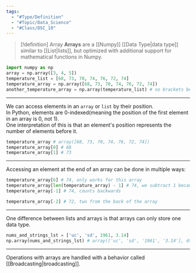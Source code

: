 ```yaml
---
tags:
  - "#Type/Definition"
  - "#Topic/Data_Science"
  - "#Class/DSC_10"
---
```


> [!definition] Array
> **Arrays** are a [[Numpy]] [[Data Type|data type]] similar to [[List|lists]], but optimized with additional support for mathematical functions in Numpy. 

```Python
import numpy as np
array = np.array([3, 4, 5])
temperature_list = [68, 73, 70, 74, 76, 72, 74]
temperature_array = np.array([68, 73, 70, 74, 76, 72, 74])
another_temperature_array = np.array(temperature_list) # no brackets because temperature_list is already a list
```

---

We can access elements in an `array` or `list` by their position.  
In Python, elements are 0-indexed(meaning the position of the first element in an array is 0, not 1).  
One interpretation of this is that an element's position represents the number of elements before it.  

```Python
temperature_array # array([68, 73, 70, 74, 76, 72, 74])
temperature_array[0] # 68
temperature_array[1] # 73
```

---

Accessing an element at the end of an array can be done in multiple ways:

```Python
temperature_array[6] # 74, only works for this array
temperature_array[len(temperature_array) - 1] # 74, we subtract 1 because the array is 0-indexed
temperature_array[-1] # 74, counts backwards

temperature_array[-2] # 72, two from the back of the array
```

---

One difference between lists and arrays is that arrays can only store one data type.

```Python
nums_and_strings_lst = ['uc', 'sd', 1961, 3.14]
np.array(nums_and_strings_lst) # array(['uc', 'sd', '1961', '3.14'], dtype='<U32'), numpy converted the numerical types into strings
```

---

Operations with arrays are handled with a behavior called [[Broadcasting|broadcasting]].